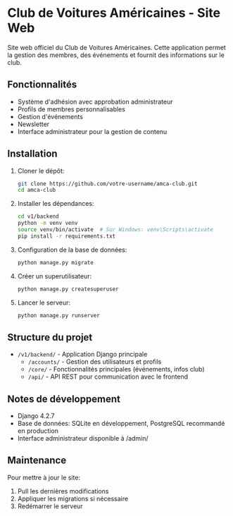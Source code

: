 # Club de Voitures Américaines - Site Web

Site web officiel du Club de Voitures Américaines. Cette application permet la gestion des membres, des événements et fournit des informations sur le club.

## Fonctionnalités

- Système d'adhésion avec approbation administrateur
- Profils de membres personnalisables
- Gestion d'événements
- Newsletter
- Interface administrateur pour la gestion de contenu

## Installation

1. Cloner le dépôt:
   ```bash
   git clone https://github.com/votre-username/amca-club.git
   cd amca-club
   ```

2. Installer les dépendances:
   ```bash
   cd v1/backend
   python -m venv venv
   source venv/bin/activate  # Sur Windows: venv\Scripts\activate
   pip install -r requirements.txt
   ```

3. Configuration de la base de données:
   ```bash
   python manage.py migrate
   ```

4. Créer un superutilisateur:
   ```bash
   python manage.py createsuperuser
   ```

5. Lancer le serveur:
   ```bash
   python manage.py runserver
   ```

## Structure du projet

- `/v1/backend/` - Application Django principale
  - `/accounts/` - Gestion des utilisateurs et profils
  - `/core/` - Fonctionnalités principales (événements, infos club)
  - `/api/` - API REST pour communication avec le frontend

## Notes de développement

- Django 4.2.7
- Base de données: SQLite en développement, PostgreSQL recommandé en production
- Interface administrateur disponible à /admin/

## Maintenance

Pour mettre à jour le site:
1. Pull les dernières modifications
2. Appliquer les migrations si nécessaire
3. Redémarrer le serveur

